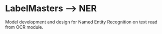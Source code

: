 # LabelMasters --> NER

Model development and design for Named Entity Recognition on text read from OCR module. 

